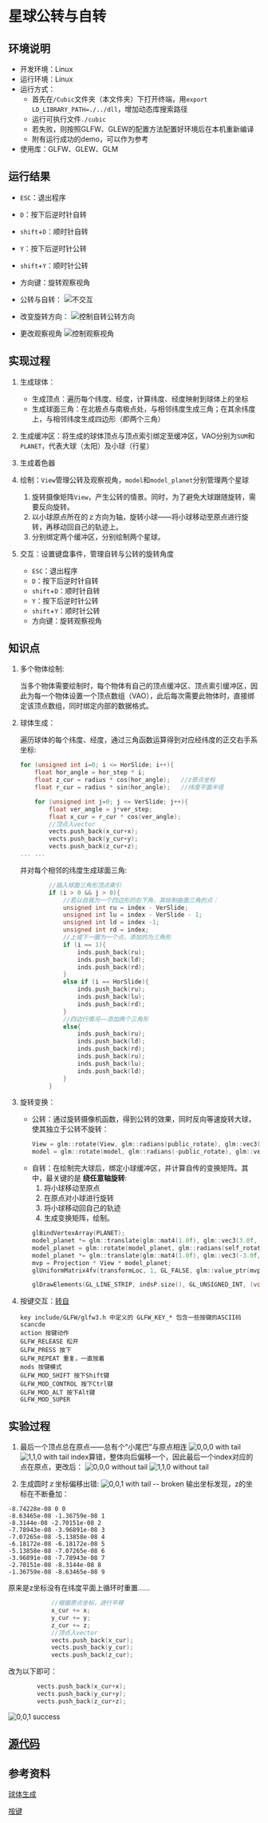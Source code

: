 # 星球公转与自转

## 环境说明
* 开发环境：Linux
* 运行环境：Linux
* 运行方式：
    * 首先在`/Cubic`文件夹（本文件夹）下打开终端，用`export LD_LIBRARY_PATH=./../dll`，增加动态库搜索路径
    * 运行可执行文件`./cubic`
    * 若失败，则按照GLFW、GLEW的配置方法配置好环境后在本机重新编译
    * 附有运行成功的demo，可以作为参考
* 使用库：GLFW、GLEW、GLM

## 运行结果
* `ESC`：退出程序
* `D`：按下后逆时针自转
* `shift`+`D`：顺时针自转
* `Y`：按下后逆时针公转
* `shift`+`Y`：顺时针公转
* 方向键：旋转观察视角
* 公转与自转：
    ![不交互](https://raw.githubusercontent.com/Skyraker2016/markdownpic/master/Sun_and_planet_1.gif)

* 改变旋转方向：
    ![控制自转公转方向](https://raw.githubusercontent.com/Skyraker2016/markdownpic/master/Sun_and_planet_2.gif)

* 更改观察视角
    ![控制观察视角](https://raw.githubusercontent.com/Skyraker2016/markdownpic/master/Sun_and_planet_3.gif)
## 实现过程
1. 生成球体：

    * 生成顶点：遍历每个纬度、经度，计算纬度、经度映射到球体上的坐标
    * 生成球面三角：在北极点与南极点处，与相邻纬度生成三角；在其余纬度上，与相邻纬度生成四边形（即两个三角）

2. 生成缓冲区：将生成的球体顶点与顶点索引绑定至缓冲区，VAO分别为`SUM`和`PLANET`，代表大球（太阳）及小球（行星）
3. 生成着色器
4. 绘制：`View`管理公转及观察视角，`model`和`model_planet`分别管理两个星球
    1. 旋转摄像矩阵`View`，产生公转的情景。同时，为了避免大球跟随旋转，需要反向旋转。
    2. 以小球原点所在的ｚ方向为轴，旋转小球——将小球移动至原点进行旋转，再移动回自己的轨迹上。
    1. 分别绑定两个缓冲区，分别绘制两个星球。
5. 交互：设置键盘事件，管理自转与公转的旋转角度
    * `ESC`：退出程序
    * `D`：按下后逆时针自转
    * `shift`+`D`：顺时针自转
    * `Y`：按下后逆时针公转
    * `shift`+`Y`：顺时针公转
    * 方向键：旋转观察视角

## 知识点
1. 多个物体绘制:

    当多个物体需要绘制时，每个物体有自己的顶点缓冲区、顶点索引缓冲区，因此为每一个物体设置一个顶点数组（VAO），此后每次需要此物体时，直接绑定该顶点数组，同时绑定内部的数据格式。
2. 球体生成：

    遍历球体的每个纬度、经度，通过三角函数运算得到对应经纬度的正交右手系坐标:
    ```cpp
    for (unsigned int i=0; i <= HorSlide; i++){
        float hor_angle = hor_step * i;
        float z_cur = radius * cos(hor_angle);   //z原点坐标
        float r_cur = radius * sin(hor_angle);   //纬度平面半径

        for (unsigned int j=0; j <= VerSlide; j++){
            float ver_angle = j*ver_step;
            float x_cur = r_cur * cos(ver_angle);   
            //顶点入vector 
            vects.push_back(x_cur+x);
            vects.push_back(y_cur+y);
            vects.push_back(z_cur+z);
    ... ...
    ```
    并对每个相邻的纬度生成球面三角:
    ```cpp
            //插入球面三角形顶点索引
            if (i > 0 && j > 0){
                //若以自我为一个四边形的右下角，其绘制曲面三角的点：
                unsigned int ru = index - VerSlide;
                unsigned int lu = index - VerSlide - 1;
                unsigned int ld = index -1;
                unsigned int rd = index;
                //上或下一圈为一个点，添加的为三角形
                if (i == 1){               
                    inds.push_back(ru);
                    inds.push_back(ld);
                    inds.push_back(rd);
                }
                else if (i == HorSlide){
                    inds.push_back(ru);
                    inds.push_back(lu);
                    inds.push_back(rd);
                }
                //四边行情况——添加两个三角形
                else{
                    inds.push_back(ru);
                    inds.push_back(ld);
                    inds.push_back(rd);
                    inds.push_back(ru);
                    inds.push_back(lu);
                    inds.push_back(ld);
                }
            }
    ```
3. 旋转变换：
    * 公转：通过旋转摄像机函数，得到公转的效果，同时反向等速旋转大球，使其独立于公转不旋转：
        ```cpp
        View = glm::rotate(View, glm::radians(public_rotate), glm::vec3(0, 0, 1.0f));   //旋转视角以公转
        model = glm::rotate(model, glm::radians(-public_rotate), glm::vec3(0, 0, 1.0f)); //旋转大球以让大球看起来静止

        ```
    * 自转：在绘制完大球后，绑定小球缓冲区，并计算自传的变换矩阵。其中，最关键的是 **绕任意轴旋转**:
        1. 将小球移动至原点
        2. 在原点对小球进行旋转
        3. 将小球移动回自己的轨迹
        4. 生成变换矩阵，绘制。
        ```cpp
        glBindVertexArray(PLANET);
        model_planet *= glm::translate(glm::mat4(1.0f), glm::vec3(3.0f, 0.0f, 0.0f));
        model_planet = glm::rotate(model_planet, glm::radians(self_rotate), glm::vec3(0, 0, 1.0f));
        model_planet *= glm::translate(glm::mat4(1.0f), glm::vec3(-3.0f, 0.0f, 0.0f)); 
        mvp = Projection * View * model_planet;
        glUniformMatrix4fv(transformLoc, 1, GL_FALSE, glm::value_ptr(mvp));

        glDrawElements(GL_LINE_STRIP, indsP.size(), GL_UNSIGNED_INT, (void*)0); // we use index buffer, so set it to null.  

        ```
2. 按键交互：[转自](https://www.jianshu.com/p/2c3abf684294)
    ```
    key include/GLFW/glfw3.h 中定义的 GLFW_KEY_* 包含一些按键的ASCII码
    scancde
    action 按键动作
    GLFW_RELEASE 松开
    GLFW_PRESS 按下
    GLFW_REPEAT 重复，一直按着
    mods 按键模式
    GLFW_MOD_SHIFT 按下Shift键
    GLFW_MOD_CONTROL 按下Ctrl键
    GLFW_MOD_ALT 按下Alt键
    GLFW_MOD_SUPER
    ```

## 实验过程
1. 最后一个顶点总在原点——总有个“小尾巴”与原点相连
    ![0,0,0 with tail](https://raw.githubusercontent.com/Skyraker2016/markdownpic/master/SUN000_1.gif)
![1,1,0 with tail](https://raw.githubusercontent.com/Skyraker2016/markdownpic/master/SUN110_1.gif)
index算错，整体向后偏移一个，因此最后一个index对应的点在原点，更改后：
![0,0,0 without tail](https://raw.githubusercontent.com/Skyraker2016/markdownpic/master/SUN_000_2.gif)
![1,1,0 without tail](https://raw.githubusercontent.com/Skyraker2016/markdownpic/master/SUN_110_2.gif)

2. 生成圆时ｚ坐标偏移出错:
![0,0,1 with tail -- broken](https://raw.githubusercontent.com/Skyraker2016/markdownpic/master/SUN_ERR_001_1.gif)
输出坐标发现，z的坐标在不断叠加：
```
-8.74228e-08 0 0
-8.63465e-08 -1.36759e-08 1
-8.3144e-08 -2.70151e-08 2
-7.78943e-08 -3.96891e-08 3
-7.07265e-08 -5.13858e-08 4
-6.18172e-08 -6.18172e-08 5
-5.13858e-08 -7.07265e-08 6
-3.96891e-08 -7.78943e-08 7
-2.70151e-08 -8.3144e-08 8
-1.36759e-08 -8.63465e-08 9
```
原来是z坐标没有在纬度平面上循环时重置……
```cpp
            //根据原点坐标，进行平移
            x_cur += x;
            y_cur += y;
            z_cur += z;
            //顶点入vector 
            vects.push_back(x_cur);
            vects.push_back(y_cur);
            vects.push_back(z_cur);
```
改为以下即可：
```cpp
        vects.push_back(x_cur+x);
        vects.push_back(y_cur+y);
        vects.push_back(z_cur+z);
```
![0,0,1 success](https://raw.githubusercontent.com/Skyraker2016/markdownpic/master/SUN_002_2.gif)

## [源代码](https://github.com/Skyraker2016/learn-opengl/tree/master/PlanetRotation)

## 参考资料
[球体生成](http://ningxingxing.com/archives/178)

[按键](https://www.jianshu.com/p/2c3abf684294)